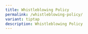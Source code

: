 ```yaml
---
title: Whistleblowing Policy
permalink: /whistleblowing-policy/
variant: tiptap
description: Whistleblowing Policy
---
```

<p></p>
